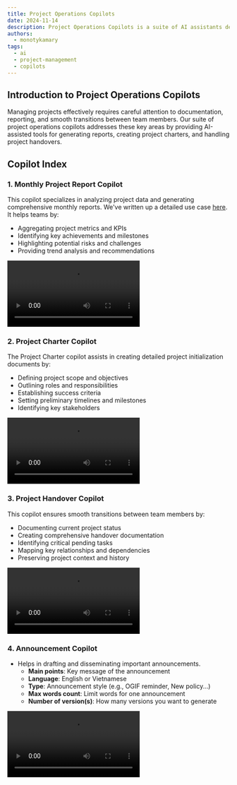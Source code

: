 ```yaml
---
title: Project Operations Copilots
date: 2024-11-14
description: Project Operations Copilots is a suite of AI assistants designed to streamline project management and reporting processes. These copilots, built using Dify and custom implementations, help teams generate insightful project reports, create comprehensive project charters, and facilitate smooth project handovers. This approach represents a shift towards AI-assisted project management, enhancing team efficiency and project success rates.
authors:
  - monotykamary
tags:
  - ai
  - project-management
  - copilots
---
```


## Introduction to Project Operations Copilots

Managing projects effectively requires careful attention to documentation, reporting, and smooth transitions between team members. Our suite of project operations copilots addresses these key areas by providing AI-assisted tools for generating reports, creating project charters, and handling project handovers.

## Copilot Index

### 1. Monthly Project Report Copilot

This copilot specializes in analyzing project data and generating comprehensive monthly reports. We've written up a detailed use case [here](../../Use%20Cases/ai-powered-monthly-project-reports.md). It helps teams by:

- Aggregating project metrics and KPIs
- Identifying key achievements and milestones
- Highlighting potential risks and challenges
- Providing trend analysis and recommendations

![Monthly Project Report Copilot](assets/project-report.mp4)

### 2. Project Charter Copilot

The Project Charter copilot assists in creating detailed project initialization documents by:

- Defining project scope and objectives
- Outlining roles and responsibilities
- Establishing success criteria
- Setting preliminary timelines and milestones
- Identifying key stakeholders

![Project Charter Copilot](assets/project-charter.mp4)

### 3. Project Handover Copilot

This copilot ensures smooth transitions between team members by:

- Documenting current project status
- Creating comprehensive handover documentation
- Identifying critical pending tasks
- Mapping key relationships and dependencies
- Preserving project context and history

![Project Handover Copilot](assets/project-handover.mp4)

### 4. Announcement Copilot

- Helps in drafting and disseminating important announcements.
  - **Main points**: Key message of the announcement
  - **Language**: English or Vietnamese
  - **Type**: Announcement style (e.g., OGIF reminder, New policy...)
  - **Max words count**: Limit words for one announcement
  - **Number of version(s)**: How many versions you want to generate

![Announcement Copilot](assets/announcement-writer.mp4)

